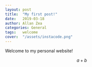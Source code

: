 ```yaml
---
layout: post
title:  "My first post!"
date:   2019-03-18
author: Allan Zea
categories: General
tags:	welcome
cover:  "/assets/instacode.png"
---
```


Welcome to my personal website!

$$ a+b $$
